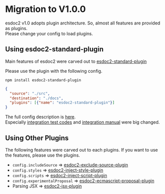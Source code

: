 # Migration to V1.0.0
esdoc2 v1.0 adopts plugin architecture. So, almost all features are provided as plugins.<br/>
Please change your config to load plugins.

## Using esdoc2-standard-plugin
Main features of esdoc2 were carved out to [esdoc2-standard-plugin](https://github.com/esdoc2/esdoc2-plugins/tree/master/packages/esdoc2-standard-plugin)

Please use the plugin with the following config.

`npm install esdoc2-standard-plugin`

```json
{
  "source": "./src",
  "destination": "./docs",
  "plugins": [{"name": "esdoc2-standard-plugin"}]
}
```

The full config description is [here](./config.html#full-config).<br/>
Especially [integration test codes](./config.html#integrate-test-codes-config) and [integration manual](./config.html#integrate-manual-config) were big changed.

## Using Other Plugins
The following features were carved out to each plugins. If you want to use the features, please use the plugins.

- `config.includeSource` => [esdoc2-exclude-source-plugin](https://github.com/esdoc2/esdoc2-plugins/tree/master/packages/esdoc2-exclude-source-plugin)
- `config.styles` => [esdoc2-inject-style-plugin](https://github.com/esdoc2/esdoc2-plugins/tree/master/packages/esdoc2-inject-style-plugin)
- `config.scripts` => [esdoc2-inject-script-plugin](https://github.com/esdoc2/esdoc2-plugins/tree/master/packages/esdoc2-inject-script-plugin)
- `config.experimentalProposal` => [esdoc2-ecmascript-proposal-plugin](https://github.com/esdoc2/esdoc2-plugins/tree/master/packages/esdoc2-ecmascript-proposal-plugin)
- Parsing JSX => [esdoc2-jsx-plugin](https://github.com/esdoc2/esdoc2-plugins/tree/master/packages/esdoc2-jsx-plugin)
